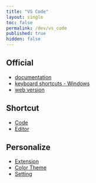 ```yaml
---
title: "VS Code"
layout: single
toc: false
permalink: /dev/vs_code
published: true
hidden: false
---
```


<head>
  <base target="_blank">
</head>

## Official
  
- [documentation](https://code.visualstudio.com/docs)
- [keyboard shortcuts - Windows](https://code.visualstudio.com/shortcuts/keyboard-shortcuts-windows.pdf)
- [web version](https://code.visualstudio.com/docs/editor/vscode-web)

## Shortcut

- [Code](/dev/vs_code/shortcut/code)
- [Editor](/dev/vs_code/shortcut/editor)

## Personalize

- [Extension](/dev/vs_code/personalize/extension)
- [Color Theme](/dev/vs_code/personalize/color_theme)
- [Setting](/dev/vs_code/personalize/setting)
